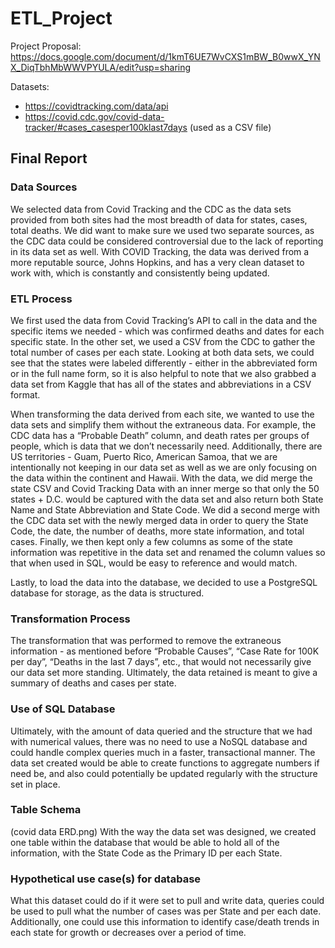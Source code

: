 # ETL_Project

Project Proposal: https://docs.google.com/document/d/1kmT6UE7WvCXS1mBW_B0wwX_YNX_DiqTbhMbWWVPYULA/edit?usp=sharing

Datasets:
* https://covidtracking.com/data/api
* https://covid.cdc.gov/covid-data-tracker/#cases_casesper100klast7days (used as a CSV file)

## Final Report

### Data Sources
We selected data from Covid Tracking and the CDC as the data sets provided from both sites had the most breadth of data for states, cases, total deaths. We did want to make sure we used two separate sources, as the CDC data could be considered controversial due to the lack of reporting in its data set as well. With COVID Tracking, the data was derived from a more reputable source, Johns Hopkins, and has a very clean dataset to work with, which is constantly and consistently being updated. 

### ETL Process
We first used the data from Covid Tracking’s API to call in the data and the specific items we needed - which was confirmed deaths and dates for each specific state. In the other set, we used a CSV from the CDC to gather the total number of cases per each state.  Looking at both data sets, we could see that the states were labeled differently - either in the abbreviated form or in the full name form, so it is also helpful to note that we also grabbed a data set from Kaggle that has all of the states and abbreviations in a CSV format. 

When transforming the data derived from each site, we wanted to use the data sets and simplify them without the extraneous data. For example, the CDC data has a “Probable Death” column, and death rates per groups of people, which is data that we don’t necessarily need. Additionally, there are US territories - Guam, Puerto Rico, American Samoa, that we are intentionally not keeping in our data set as well as we are only focusing on the data within the continent and Hawaii. With the data, we did merge the state CSV and Covid Tracking Data with an inner merge so that only the 50 states + D.C. would be captured with the data set and also return both State Name and State Abbreviation and State Code.  We did a second merge with the CDC data set with the newly merged data in order to query the State Code, the date, the number of deaths, more state information, and total cases. Finally, we then kept only a few columns as some of the state information was repetitive in the data set and renamed the column values so that when used in SQL, would be easy to reference and would match. 

Lastly, to load the data into the database, we decided to use a PostgreSQL database for storage, as the data is structured. 

### Transformation Process 
The transformation that was performed to remove the extraneous information - as mentioned before “Probable Causes”, “Case Rate for 100K per day”, “Deaths in the last 7 days”, etc., that would not necessarily give our data set more standing. Ultimately, the data retained is meant to give a summary of deaths and cases per state. 

### Use of SQL Database 
Ultimately, with the amount of data queried and the structure that we had with numerical values, there was no need to use a NoSQL database and could handle complex queries much in a faster, transactional manner. The data set created would be able to create functions to aggregate numbers if need be, and also could potentially be updated regularly with the structure set in place.

### Table Schema
(covid data ERD.png)
With the way the data set was designed, we created one table within the database that would be able to hold all of the information, with the State Code as the Primary ID per each State. 

### Hypothetical use case(s) for database
What this dataset could do if it were set to pull and write data, queries could be used to pull what the number of cases was per State and per each date. Additionally, one could use this information to identify case/death trends in each state for growth or decreases over a period of time. 
